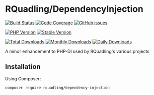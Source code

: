 # RQuadling/DependencyInjection

[![Build Status](https://img.shields.io/travis/rquadling/dependency-injection.svg?style=for-the-badge&logo=travis)](https://travis-ci.org/rquadling/dependency-injection)
[![Code Coverage](https://img.shields.io/scrutinizer/coverage/g/rquadling/dependency-injection.svg?style=for-the-badge&logo=scrutinizer)](https://scrutinizer-ci.com/g/rquadling/dependency-injection/)
[![GitHub issues](https://img.shields.io/github/issues/rquadling/dependency-injection.svg?style=for-the-badge&logo=github)](https://github.com/rquadling/dependency-injection/issues)

[![PHP Version](https://img.shields.io/packagist/php-v/rquadling/dependency-injection.svg?style=for-the-badge)](https://github.com/rquadling/dependency-injection)
[![Stable Version](https://img.shields.io/packagist/v/rquadling/dependency-injection.svg?style=for-the-badge&label=Latest)](https://packagist.org/packages/rquadling/dependency-injection)

[![Total Downloads](https://img.shields.io/packagist/dt/rquadling/dependency-injection.svg?style=for-the-badge&label=Total+downloads)](https://packagist.org/packages/rquadling/dependency-injection)
[![Monthly Downloads](https://img.shields.io/packagist/dm/rquadling/dependency-injection.svg?style=for-the-badge&label=Monthly+downloads)](https://packagist.org/packages/rquadling/dependency-injection)
[![Daily Downloads](https://img.shields.io/packagist/dd/rquadling/dependency-injection.svg?style=for-the-badge&label=Daily+downloads)](https://packagist.org/packages/rquadling/dependency-injection)

A minor enhancement to PHP-DI used by RQuadling's various projects

## Installation

Using Composer:

```sh
composer require rquadling/dependency-injection
```
